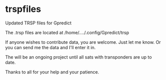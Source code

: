 # trspfiles
Updated TRSP files for Gpredict


The .trsp files are located at /home/..../.config/Gpredict/trsp

If anyone wishes to contribute data, you are welcome.  Just let me know.  Or you can send me the data and I'll enter it in.

The will be an ongoing project until all sats with transponders are up to date.

Thanks to all for your help and your patience.
